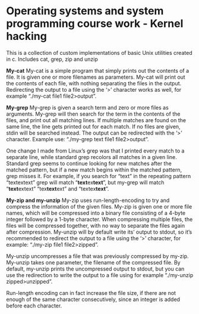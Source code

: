 # Operating systems and system programming course work - Kernel hacking

This is a collection of custom implementations of basic Unix utilities created in c. Includes cat, grep, zip and unzip

**My-cat**
My-cat is a simple program that simply prints out the contents of a file. It is given one or more
filenames as parameters. My-cat will print out the contents of each file, with nothing separating the 
files in the output. Redirecting the output to a file using the ‘>’ character works as well, for example 
“./my-cat file1 file2>output”.


**My-grep**
My-grep is given a search term and zero or more files as arguments. My-grep will then search for the 
term in the contents of the files, and print out all matching lines. If multiple matches are found on 
the same line, the line gets printed out for each match. If no files are given, stdin will be searched 
instead. The output can be redirected with the ‘>’ character. Example use: “./my-grep text file1 
file2>output”.

One change I made from Linux’s grep was that I printed every match to a separate line, while 
standard grep recolors all matches in a given line. Standard grep seems to continue looking for new 
matches after the matched pattern, but if a new match begins within the matched pattern, grep 
misses it. For example, if you search for “text” in the repeating pattern “textextext” grep will match 
“**text**ex**text**”, but my-grep will match “**text**extext” “tex**text**ext” and “textex**text**”.

**My-zip and my-unzip**
My-zip uses run-length-encoding to try and compress the information of the given files. My-zip is 
given one or more file names, which will be compressed into a binary file consisting of a 4-byte 
integer followed by a 1-byte character. When compressing multiple files, the files will be compressed 
together, with no way to separate the files again after compression. My-unzip will by default write 
its’ output to stdout, so it’s recommended to redirect the output to a file using the ‘>’ character, for 
example: “./my-zip file1 file2>zipped”.

My-unzip uncompresses a file that was previously compressed by my-zip. My-unzip takes one 
parameter, the filename of the compressed file. By default, my-unzip prints the uncompressed 
output to stdout, but you can use the redirection to write the output to a file using for example 
“./my-unzip zipped>unzipped”.

Run-length encoding can in fact increase the file size, if there are not enough of the same character 
consecutively, since an integer is added before each character. 
